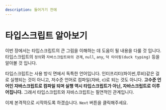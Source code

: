 ```yaml
---
description: 들어가기 전에
---
```


# 타입스크립트 알아보기

이번 장에서는 타입스크립트의 큰 그림을 이해하는 데 도움이 될 내용을 다룰 것 입니다. 타입스크립트의 `정의`와 `자바스크립트와의 관계`, `null`, `any`, `덕 타이핑(duck typing)` 등을 알아볼 것 입니다.

타입스크립트는 사용 방식 면에서 독특한 언어입니다. 인터프리터(파이썬,루비)같은 걸로 실행되는 것이 아니고, 저수준 언어로 컴파일(자바, c)로 되는 것도 아니다. **고수준 언어인 자바스크립트로 컴파일 되며 실행 역시 타입스크립트가 아닌, 자바스크립트로 이루어집니다.** 그래서 타입스크립트와 자바스크립트는 필연적인 관계입니다.

이제 본격적으로 시작하도록 하겠습니다. `Next` 버튼을 클릭해주세요.
